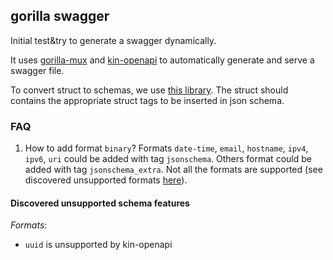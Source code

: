 ## gorilla swagger

Initial test&try to generate a swagger dynamically.

It uses [gorilla-mux](https://github.com/gorilla/mux) and [kin-openapi](github.com/getkin/kin-openapi)
to automatically generate and serve a swagger file.

To convert struct to schemas, we use [this library](https://github.com/alecthomas/jsonschema).
The struct should contains the appropriate struct tags to be inserted in json schema.

### FAQ

1. How to add format `binary`?
Formats `date-time`, `email`, `hostname`, `ipv4`, `ipv6`, `uri` could be added with tag `jsonschema`. Others format could be added with tag `jsonschema_extra`. Not all the formats are supported (see discovered unsupported formats [here](#discovered-unsupported-schema-features)).

#### Discovered unsupported schema features

*Formats*:

* `uuid` is unsupported by kin-openapi
